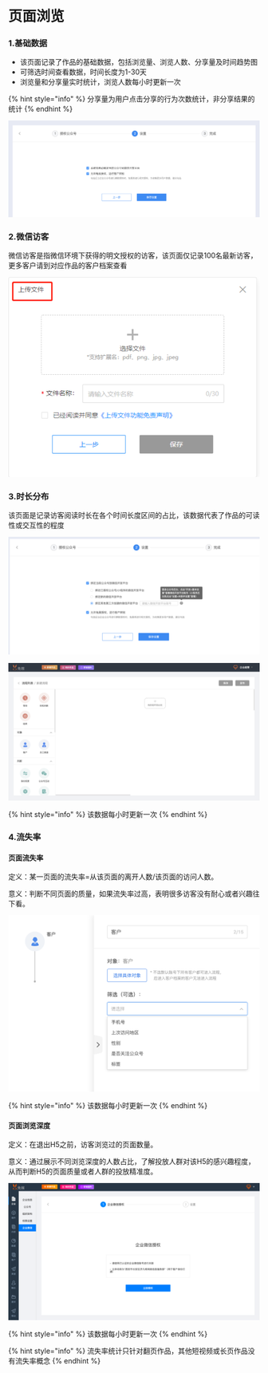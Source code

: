 # 页面浏览

### 1.基础数据

* 该页面记录了作品的基础数据，包括浏览量、浏览人数、分享量及时间趋势图
* 可筛选时间查看数据，时间长度为1-30天
* 浏览量和分享量实时统计，浏览人数每小时更新一次

{% hint style="info" %}
分享量为用户点击分享的行为次数统计，非分享结果的统计
{% endhint %}

![](../../.gitbook/assets/image%20%28363%29.png)

### 2.微信访客

微信访客是指微信环境下获得的明文授权的访客，该页面仅记录100名最新访客，更多客户请到对应作品的客户档案查看

![](../../.gitbook/assets/image%20%28303%29.png)

### 3.时长分布

该页面是记录访客阅读时长在各个时间长度区间的占比，该数据代表了作品的可读性或交互性的程度

![](../../.gitbook/assets/image%20%28381%29.png)

![](../../.gitbook/assets/image%20%28268%29.png)

{% hint style="info" %}
该数据每小时更新一次
{% endhint %}

### 4.流失率

#### 页面流失率

定义：某一页面的流失率=从该页面的离开人数/该页面的访问人数。 

意义：判断不同页面的质量，如果流失率过高，表明很多访客没有耐心或者兴趣往下看。

![](../../.gitbook/assets/image%20%28310%29.png)

{% hint style="info" %}
该数据每小时更新一次
{% endhint %}

#### 页面浏览深度

定义：在退出H5之前，访客浏览过的页面数量。

意义：通过展示不同浏览深度的人数占比，了解投放人群对该H5的感兴趣程度，从而判断H5的页面质量或者人群的投放精准度。

![](../../.gitbook/assets/image%20%2841%29.png)

{% hint style="info" %}
该数据每小时更新一次
{% endhint %}

{% hint style="info" %}
流失率统计只针对翻页作品，其他短视频或长页作品没有流失率概念
{% endhint %}


